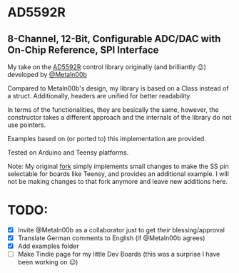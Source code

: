 # AD5592R

## 8-Channel, 12-Bit, Configurable ADC/DAC with On-Chip Reference, SPI Interface

My take on the [AD5592R](https://www.analog.com/en/products/ad5592r.html) control library originally (and brilliantly :wink:) developed by [@Metaln00b](https://github.com/Metaln00b/Arduino-libad5592r)

Compared to Metaln00b's design, my library is based on a Class instead of a struct. Additionally, headers are unified for better readability.

In terms of the functionalities, they are besically the same, however, the constructor takes a different approach and the internals of the library do not use pointers.

Examples based on (or ported to) this implementation are provided.

Tested on Arduino and Teensy platforms.

Note: My original [fork](https://github.com/dzalf/Arduino-libad5592r) simply implements small changes to make the SS pin selectable for boards like Teensy, and provides an additional example. I will not be making changes to that fork anymore and leave new additions here.

# TODO:

- [x] Invite @Metaln00b as a collaborator just to get _their_ blessing/approval
- [x] Translate German comments to English (if @Metaln00b agrees)
- [x] Add examples folder
- [ ] Make Tindie page for my little Dev Boards (this was a surprise I have been working on :wink:)
